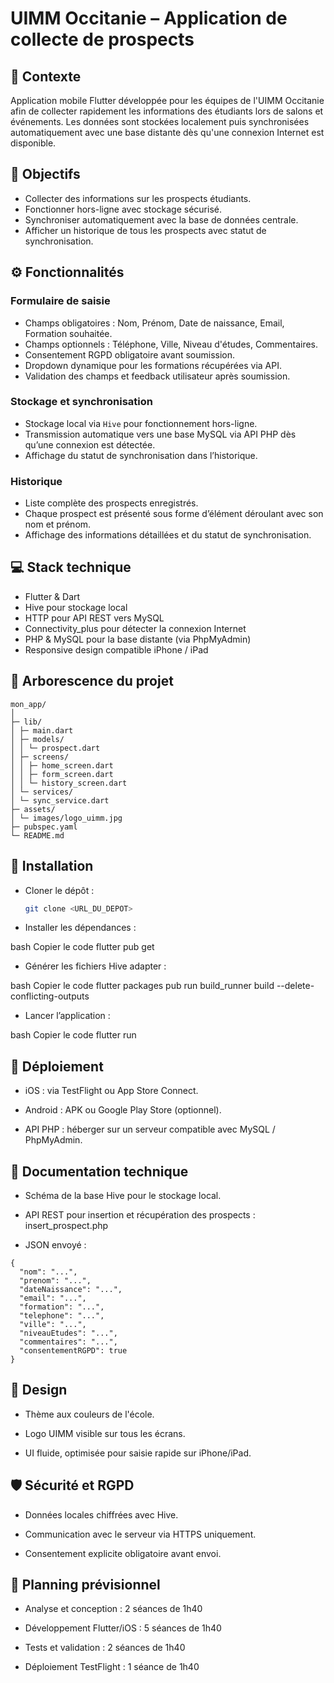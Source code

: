 # UIMM Occitanie – Application de collecte de prospects

## 📌 Contexte
Application mobile Flutter développée pour les équipes de l'UIMM Occitanie afin de collecter rapidement les informations des étudiants lors de salons et événements. Les données sont stockées localement puis synchronisées automatiquement avec une base distante dès qu'une connexion Internet est disponible.

## 🎯 Objectifs
- Collecter des informations sur les prospects étudiants.
- Fonctionner hors-ligne avec stockage sécurisé.
- Synchroniser automatiquement avec la base de données centrale.
- Afficher un historique de tous les prospects avec statut de synchronisation.

## ⚙️ Fonctionnalités

### Formulaire de saisie
- Champs obligatoires : Nom, Prénom, Date de naissance, Email, Formation souhaitée.
- Champs optionnels : Téléphone, Ville, Niveau d'études, Commentaires.
- Consentement RGPD obligatoire avant soumission.
- Dropdown dynamique pour les formations récupérées via API.
- Validation des champs et feedback utilisateur après soumission.

### Stockage et synchronisation
- Stockage local via `Hive` pour fonctionnement hors-ligne.
- Transmission automatique vers une base MySQL via API PHP dès qu’une connexion est détectée.
- Affichage du statut de synchronisation dans l’historique.

### Historique
- Liste complète des prospects enregistrés.
- Chaque prospect est présenté sous forme d’élément déroulant avec son nom et prénom.
- Affichage des informations détaillées et du statut de synchronisation.

## 💻 Stack technique
- Flutter & Dart
- Hive pour stockage local
- HTTP pour API REST vers MySQL
- Connectivity_plus pour détecter la connexion Internet
- PHP & MySQL pour la base distante (via PhpMyAdmin)
- Responsive design compatible iPhone / iPad

## 📂 Arborescence du projet
```
mon_app/
│
├─ lib/
│ ├─ main.dart
│ ├─ models/
│ │ └─ prospect.dart
│ ├─ screens/
│ │ ├─ home_screen.dart
│ │ ├─ form_screen.dart
│ │ └─ history_screen.dart
│ └─ services/
│ └─ sync_service.dart
├─ assets/
│ └─ images/logo_uimm.jpg
├─ pubspec.yaml
└─ README.md
```
## 🚀 Installation
- Cloner le dépôt :  
   ```bash
   git clone <URL_DU_DEPOT>
- Installer les dépendances :

bash
Copier le code
flutter pub get
- Générer les fichiers Hive adapter :

bash
Copier le code
flutter packages pub run build_runner build --delete-conflicting-outputs
- Lancer l’application :

bash
Copier le code
flutter run
## 🔧 Déploiement
- iOS : via TestFlight ou App Store Connect.

- Android : APK ou Google Play Store (optionnel).

- API PHP : héberger sur un serveur compatible avec MySQL / PhpMyAdmin.

## 📄 Documentation technique
- Schéma de la base Hive pour le stockage local.

- API REST pour insertion et récupération des prospects : insert_prospect.php

- JSON envoyé :
```
{
  "nom": "...",
  "prenom": "...",
  "dateNaissance": "...",
  "email": "...",
  "formation": "...",
  "telephone": "...",
  "ville": "...",
  "niveauEtudes": "...",
  "commentaires": "...",
  "consentementRGPD": true
}
```
## 🎨 Design
- Thème aux couleurs de l'école.

- Logo UIMM visible sur tous les écrans.

- UI fluide, optimisée pour saisie rapide sur iPhone/iPad.

## 🛡️ Sécurité et RGPD
- Données locales chiffrées avec Hive.

- Communication avec le serveur via HTTPS uniquement.

- Consentement explicite obligatoire avant envoi.

## 📅 Planning prévisionnel
- Analyse et conception : 2 séances de 1h40

- Développement Flutter/iOS : 5 séances de 1h40

- Tests et validation : 2 séances de 1h40

- Déploiement TestFlight : 1 séance de 1h40